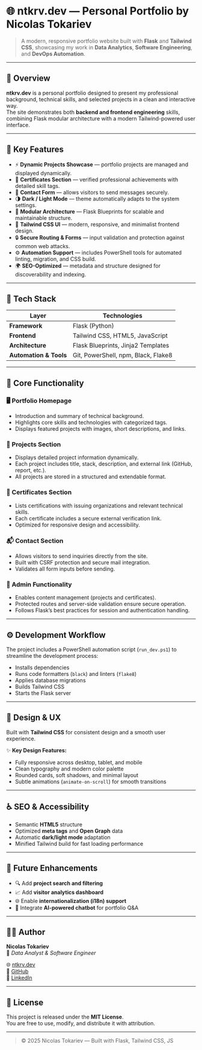 # 🌐 ntkrv.dev — Personal Portfolio by Nicolas Tokariev

> A modern, responsive portfolio website built with **Flask** and **Tailwind CSS**, showcasing my work in **Data Analytics**, **Software Engineering**, and **DevOps Automation**.

---

## 🧩 Overview

**ntkrv.dev** is a personal portfolio designed to present my professional background, technical skills, and selected projects in a clean and interactive way.  
The site demonstrates both **backend and frontend engineering** skills, combining Flask modular architecture with a modern Tailwind-powered user interface.

---

## 🚀 Key Features

- ⚡ **Dynamic Projects Showcase** — portfolio projects are managed and displayed dynamically.  
- 🧠 **Certificates Section** — verified professional achievements with detailed skill tags.  
- 💬 **Contact Form** — allows visitors to send messages securely.  
- 🌗 **Dark / Light Mode** — theme automatically adapts to the system settings.  
- 🧩 **Modular Architecture** — Flask Blueprints for scalable and maintainable structure.  
- 🎨 **Tailwind CSS UI** — modern, responsive, and minimalist frontend design.  
- 🔒 **Secure Routing & Forms** — input validation and protection against common web attacks.  
- ⚙️ **Automation Support** — includes PowerShell tools for automated linting, migration, and CSS build.  
- 🌍 **SEO-Optimized** — metadata and structure designed for discoverability and indexing.  

---

## 🧠 Tech Stack

| Layer | Technologies |
|--------|---------------|
| **Framework** | Flask (Python) |
| **Frontend** | Tailwind CSS, HTML5, JavaScript |
| **Architecture** | Flask Blueprints, Jinja2 Templates |
| **Automation & Tools** | Git, PowerShell, npm, Black, Flake8 |

---
## 🧠 Core Functionality

### 🖥️ Portfolio Homepage
- Introduction and summary of technical background.  
- Highlights core skills and technologies with categorized tags.  
- Displays featured projects with images, short descriptions, and links.  

### 🧾 Projects Section
- Displays detailed project information dynamically.  
- Each project includes title, stack, description, and external link (GitHub, report, etc.).  
- All projects are stored in a structured and extendable format.

### 🏅 Certificates Section
- Lists certifications with issuing organizations and relevant technical skills.  
- Each certificate includes a secure external verification link.  
- Optimized for responsive design and accessibility.

### 📬 Contact Section
- Allows visitors to send inquiries directly from the site.  
- Built with CSRF protection and secure mail integration.  
- Validates all form inputs before sending.

### 🧰 Admin Functionality
- Enables content management (projects and certificates).  
- Protected routes and server-side validation ensure secure operation.  
- Follows Flask’s best practices for session and authentication handling.

---

## ⚙️ Development Workflow

The project includes a PowerShell automation script (`run_dev.ps1`) to streamline the development process:

- Installs dependencies  
- Runs code formatters (`black`) and linters (`flake8`)  
- Applies database migrations  
- Builds Tailwind CSS  
- Starts the Flask server

---

## 🎨 Design & UX

Built with **Tailwind CSS** for consistent design and a smooth user experience.

✨ **Key Design Features:**
- Fully responsive across desktop, tablet, and mobile  
- Clean typography and modern color palette  
- Rounded cards, soft shadows, and minimal layout  
- Subtle animations (`animate-on-scroll`) for smooth transitions  

---

## ♿ SEO & Accessibility

- Semantic **HTML5** structure  
- Optimized **meta tags** and **Open Graph** data  
- Automatic **dark/light mode** adaptation  
- Minified Tailwind build for fast loading performance  

---

## 🔮 Future Enhancements

- 🔍 Add **project search and filtering**
- 📈 Add **visitor analytics dashboard**
- 🌐 Enable **internationalization (i18n) support**
- 🤖 Integrate **AI-powered chatbot** for portfolio Q&A  

---

## 👨‍💻 Author

**Nicolas Tokariev**  
📍 *Data Analyst & Software Engineer*  

🌐 [ntkrv.dev](https://ntkrv.dev)  
🐙 [GitHub](https://github.com/ntkrv)  
💼 [LinkedIn](https://linkedin.com/in/ntkrv)

---

## 🪪 License

This project is released under the **MIT License**.  
You are free to use, modify, and distribute it with attribution.

---

> © 2025 Nicolas Tokariev — Built with Flask, Tailwind CSS, JS
